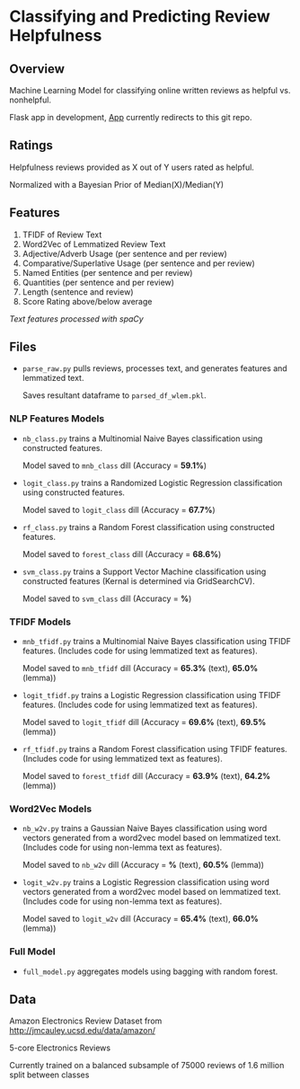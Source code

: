 # Classifying and Predicting Review Helpfulness

## Overview
Machine Learning Model for classifying online written reviews as helpful vs. nonhelpful.

Flask app in development, [App](reviewingwell.herokuapp.com) currently redirects to this git repo.

## Ratings
Helpfulness reviews provided as X out of Y users rated as helpful.

Normalized with a Bayesian Prior of Median(X)/Median(Y)

## Features
1. TFIDF of Review Text 
2. Word2Vec of Lemmatized Review Text
2. Adjective/Adverb Usage (per sentence and per review)
3. Comparative/Superlative Usage (per sentence and per review)
4. Named Entities (per sentence and per review)
5. Quantities (per sentence and per review)
6. Length (sentence and review)
7. Score Rating above/below average

*Text features processed with spaCy*

## Files
* `parse_raw.py` pulls reviews, processes text, and generates features and lemmatized text.

    Saves resultant dataframe to `parsed_df_wlem.pkl`.

### NLP Features Models
* `nb_class.py` trains a Multinomial Naive Bayes classification using constructed features. 

    Model saved to `mnb_class` dill (Accuracy = **59.1%**)

* `logit_class.py` trains a Randomized Logistic Regression classification using constructed features. 

    Model saved to `logit_class` dill (Accuracy = **67.7%**)

* `rf_class.py` trains a Random Forest classification using constructed features. 

    Model saved to `forest_class` dill (Accuracy = **68.6%**)

* `svm_class.py` trains a Support Vector Machine classification using constructed features (Kernal is determined via GridSearchCV). 

    Model saved to `svm_class` dill (Accuracy = **%**)

### TFIDF Models
* `mnb_tfidf.py` trains a Multinomial Naive Bayes classification using TFIDF features. (Includes code for using lemmatized text as features). 

    Model saved to `mnb_tfidf` dill (Accuracy = **65.3%** (text), **65.0%** (lemma))

* `logit_tfidf.py` trains a Logistic Regression classification using TFIDF features. (Includes code for using lemmatized text as features).

    Model saved to `logit_tfidf` dill (Accuracy = **69.6%** (text), **69.5%** (lemma))

* `rf_tfidf.py` trains a Random Forest classification using TFIDF features. (Includes code for using lemmatized text as features). 

    Model saved to `forest_tfidf` dill (Accuracy = **63.9%** (text), **64.2%** (lemma))

### Word2Vec Models
* `nb_w2v.py` trains a Gaussian Naive Bayes classification using word vectors generated from a word2vec model based on lemmatized text. (Includes code for using non-lemma text as features). 

    Model saved to `nb_w2v` dill (Accuracy = **%** (text), **60.5%** (lemma))

* `logit_w2v.py` trains a Logistic Regression classification using word vectors generated from a word2vec model based on lemmatized text. (Includes code for using non-lemma text as features). 

    Model saved to `logit_w2v` dill (Accuracy = **65.4%** (text), **66.0%** (lemma))

### Full Model
* `full_model.py` aggregates models using bagging with random forest.

## Data
Amazon Electronics Review Dataset from http://jmcauley.ucsd.edu/data/amazon/

5-core Electronics Reviews

Currently trained on a balanced subsample of 75000 reviews of 1.6 million split between classes

